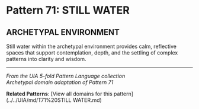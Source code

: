 # Pattern 71: STILL WATER

## ARCHETYPAL ENVIRONMENT

Still water within the archetypal environment provides calm, reflective spaces that support contemplation, depth, and the settling of complex patterns into clarity and wisdom.

---

*From the UIA 5-fold Pattern Language collection*  
*Archetypal domain adaptation of Pattern 71*

**Related Patterns**: [View all domains for this pattern](../../UIA/md/T71%20STILL WATER.md)
